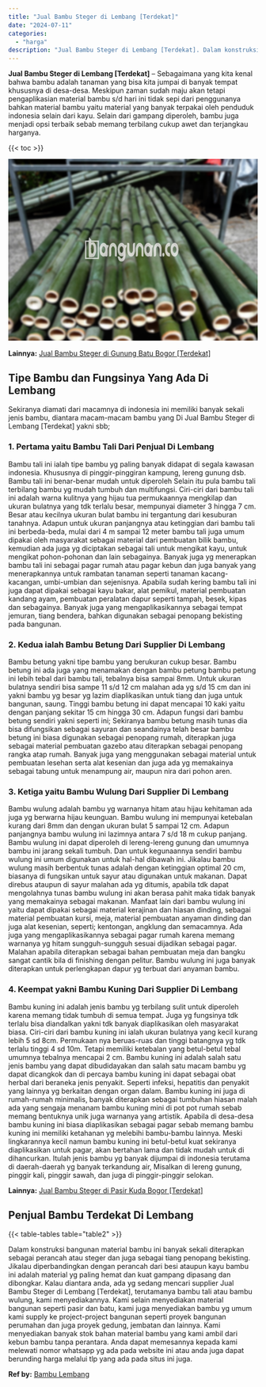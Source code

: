 ```yaml
---
title: "Jual Bambu Steger di Lembang [Terdekat]"
date: "2024-07-11"
categories: 
  - "harga"
description: "Jual Bambu Steger di Lembang [Terdekat]. Dalam konstruksi bangunan material bambu ini banyak sekali diterapkan sebagai perancah atau steger dan juga sebagai..."
---
```


**Jual Bambu Steger di Lembang \[Terdekat\]** – Sebagaimana yang kita kenal bahwa bambu adalah tanaman yang bisa kita jumpai di banyak tempat khususnya di desa-desa. Meskipun zaman sudah maju akan tetapi pengaplikasian material bambu s/d hari ini tidak sepi dari penggunanya bahkan material bambu yaitu material yang banyak terpakai oleh penduduk indonesia selain dari kayu. Selain dari gampang diperoleh, bambu juga menjadi opsi terbaik sebab memang terbilang cukup awet dan terjangkau harganya.

{{< toc >}}

![Jual Bambu Steger di Lembang [Terdekat]](/images/jual-bambu-tali-40.png)

**Lainnya:** [Jual Bambu Steger di Gunung Batu Bogor \[Terdekat\]](https://bambu.bangunan.co/jual-bambu-steger-di-gunung-batu-bogor-terdekat/)

## Tipe Bambu dan Fungsinya Yang Ada Di Lembang

Sekiranya diamati dari macamnya di indonesia ini memiliki banyak sekali jenis bambu, diantara macam-macam bambu yang Di Jual Bambu Steger di Lembang \[Terdekat\] yakni sbb;

### 1\. Pertama yaitu Bambu Tali Dari Penjual Di Lembang

Bambu tali ini ialah tipe bambu yg paling banyak didapat di segala kawasan indonesia. Khususnya di pinggir-pinggiran kampung, lereng gunung dsb. Bambu tali ini benar-benar mudah untuk diperoleh Selain itu pula bambu tali terbilang bambu yg mudah tumbuh dan multifungsi. Ciri-ciri dari bambu tali ini adalah warna kulitnya yang hijau tua permukaannya mengkilap dan ukuran bulatnya yang tdk terlalu besar, mempunyai diameter 3 hingga 7 cm. Besar atau kecilnya ukuran bulat bambu ini tergantung dari kesuburan tanahnya. Adapun untuk ukuran panjangnya atau ketinggian dari bambu tali ini berbeda-beda, mulai dari 4 m sampai 12 meter bambu tali juga umum dipakai oleh masyarakat sebagai material dari pembuatan bilik bambu, kemudian ada juga yg diciptakan sebagai tali untuk mengikat kayu, untuk mengikat pohon-pohonan dan lain sebagainya. Banyak juga yg menerapkan bambu tali ini sebagai pagar rumah atau pagar kebun dan juga banyak yang menerapkannya untuk rambatan tanaman seperti tanaman kacang-kacangan, umbi-umbian dan sejenisnya. Apabila sudah kering bambu tali ini juga dapat dipakai sebagai kayu bakar, alat pemikul, material pembuatan kandang ayam, pembuatan peralatan dapur seperti tampah, besek, kipas dan sebagainya. Banyak juga yang mengaplikasikannya sebagai tempat jemuran, tiang bendera, bahkan digunakan sebagai penopang bekisting pada bangunan.

### 2\. Kedua ialah Bambu Betung Dari Supplier Di Lembang

Bambu betung yakni tipe bambu yang berukuran cukup besar. Bambu betung ini ada juga yang menamakan dengan bambu petung bambu petung ini lebih tebal dari bambu tali, tebalnya bisa sampai 8mm. Untuk ukuran bulatnya sendiri bisa sampe 11 s/d 12 cm malahan ada yg s/d 15 cm dan ini yakni bambu yg besar yg lazim diaplikasikan untuk tiang dan juga untuk bangunan, saung. Tinggi bambu betung ini dapat mencapai 10 kaki yaitu dengan panjang sekitar 15 cm hingga 30 cm. Adapun fungsi dari bambu betung sendiri yakni seperti ini; Sekiranya bambu betung masih tunas dia bisa difungsikan sebagai sayuran dan seandainya telah besar bambu betung ini biasa digunakan sebagai penopang rumah, diterapkan juga sebagai material pembuatan gazebo atau diterapkan sebagai penopang rangka atap rumah. Banyak juga yang menggunakan sebagai material untuk pembuatan lesehan serta alat kesenian dan juga ada yg memakainya sebagai tabung untuk menampung air, maupun nira dari pohon aren.

### 3\. Ketiga yaitu Bambu Wulung Dari Supplier Di Lembang

Bambu wulung adalah bambu yg warnanya hitam atau hijau kehitaman ada juga yg berwarna hijau keunguan. Bambu wulung ini mempunyai ketebalan kurang dari 8mm dan dengan ukuran bulat 5 sampai 12 cm. Adapun panjangnya bambu wulung ini lazimnya antara 7 s/d 18 m cukup panjang. Bambu wulung ini dapat diperoleh di lereng-lereng gunung dan umumnya bambu ini jarang sekali tumbuh. Dan untuk kegunaannya sendiri bambu wulung ini umum digunakan untuk hal-hal dibawah ini. Jikalau bambu wulung masih berbentuk tunas adalah dengan ketinggian optimal 20 cm, biasanya di fungsikan untuk sayur atau digunakan untuk makanan. Dapat direbus ataupun di sayur malahan ada yg ditumis, apabila tdk dapat mengolahnya tunas bambu wulung ini akan berasa pahit maka tidak banyak yang memakainya sebagai makanan. Manfaat lain dari bambu wulung ini yaitu dapat dipakai sebagai material kerajinan dan hiasan dinding, sebagai material pembuatan kursi, meja, material pembuatan anyaman dinding dan juga alat kesenian, seperti; kentongan, angklung dan semacamnya. Ada juga yang mengaplikasikannya sebagai pagar rumah karena memang warnanya yg hitam sungguh-sungguh sesuai dijadikan sebagai pagar. Malahan apabila diterapkan sebagai bahan pembuatan meja dan bangku sangat cantik bila di finishing dengan pelitur. Bambu wulung ini juga banyak diterapkan untuk perlengkapan dapur yg terbuat dari anyaman bambu.

### 4\. Keempat yakni Bambu Kuning Dari Supplier Di Lembang

Bambu kuning ini adalah jenis bambu yg terbilang sulit untuk diperoleh karena memang tidak tumbuh di semua tempat. Juga yg fungsinya tdk terlalu bisa diandalkan yakni tdk banyak diaplikasikan oleh masyarakat biasa. Ciri-ciri dari bambu kuning ini ialah ukuran bulatnya yang kecil kurang lebih 5 sd 8cm. Permukaan nya beruas-ruas dan tinggi batangnya yg tdk terlalu tinggi 4 sd 10m. Tetapi memiliki ketebalan yang betul-betul tebal umumnya tebalnya mencapai 2 cm. Bambu kuning ini adalah salah satu jenis bambu yang dapat dibudidayakan dan salah satu macam bambu yg dapat dicangkok dan di percaya bambu kuning ini dapat sebagai obat herbal dari beraneka jenis penyakit. Seperti infeksi, hepatitis dan penyakit yang lainnya yg berkaitan dengan organ dalam. Bambu kuning ini juga di rumah-rumah minimalis, banyak diterapkan sebagai tumbuhan hiasan malah ada yang sengaja menanam bambu kuning mini di pot pot rumah sebab memang bentuknya unik juga warnanya yang artistik. Apabila di desa-desa bambu kuning ini biasa diaplikasikan sebagai pagar sebab memang bambu kuning ini memiliki ketahanan yg melebihi bambu-bambu lainnya. Meski lingkarannya kecil namun bambu kuning ini betul-betul kuat sekiranya diaplikasikan untuk pagar, akan bertahan lama dan tidak mudah untuk di dihancurkan. Itulah jenis bambu yg banyak dijumpai di indonesia terutama di daerah-daerah yg banyak terkandung air, Misalkan di lereng gunung, pinggir kali, pinggir sawah, dan juga di pinggir-pinggir selokan.

**Lainnya:** [Jual Bambu Steger di Pasir Kuda Bogor \[Terdekat\]](https://bambu.bangunan.co/jual-bambu-steger-di-pasir-kuda-bogor-terdekat/)

## Penjual Bambu Terdekat Di Lembang

{{< table-tables table="table2" >}}

Dalam konstruksi bangunan material bambu ini banyak sekali diterapkan sebagai perancah atau steger dan juga sebagai tiang penopang bekisting. Jikalau diperbandingkan dengan perancah dari besi ataupun kayu bambu ini adalah material yg paling hemat dan kuat gampang dipasang dan dibongkar. Kalau diantara anda, ada yg sedang mencari supplier Jual Bambu Steger di Lembang \[Terdekat\], terutamanya bambu tali atau bambu wulung, kami menyediakannya. Kami selain menyediakan material bangunan seperti pasir dan batu, kami juga menyediakan bambu yg umum kami supply ke project-project bangunan seperti proyek bangunan perumahan dan juga proyek gedung, jembatan dan lainnya. Kami menyediakan banyak stok bahan material bambu yang kami ambil dari kebun bambu tanpa perantara. Anda dapat memesannya kepada kami melewati nomor whatsapp yg ada pada website ini atau anda juga dapat berunding harga melalui tlp yang ada pada situs ini juga.

**Ref by:** [Bambu Lembang](https://id.wikipedia.org/wiki/Bambu)
